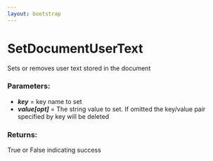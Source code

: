 ```yaml
---
layout: bootstrap
---
```


# SetDocumentUserText

Sets or removes user text stored in the document
          

### Parameters:

- ***key*** = key name to set
- ***value[opt]*** = The string value to set. If omitted the key/value pair
  specified by key will be deleted
        

### Returns:


True or False indicating success
        


